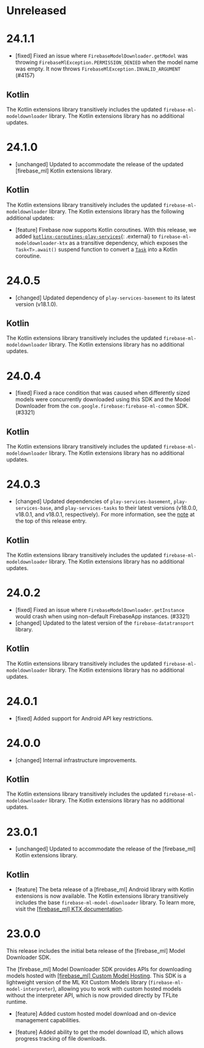 # Unreleased

# 24.1.1
* [fixed] Fixed an issue where `FirebaseModelDownloader.getModel` was throwing
  `FirebaseMlException.PERMISSION_DENIED` when the model name was empty. It now
  throws `FirebaseMlException.INVALID_ARGUMENT`
  (#4157)


## Kotlin
The Kotlin extensions library transitively includes the updated
`firebase-ml-modeldownloader` library. The Kotlin extensions library has no
additional updates.
# 24.1.0
* [unchanged] Updated to accommodate the release of the updated
  [firebase_ml] Kotlin extensions library.


## Kotlin
The Kotlin extensions library transitively includes the updated
  `firebase-ml-modeldownloader` library. The Kotlin extensions library has the
  following additional updates:

* [feature] Firebase now supports Kotlin coroutines.
  With this release, we added
  [`kotlinx-coroutines-play-services`](https://kotlinlang.org/api/kotlinx.coroutines/kotlinx-coroutines-play-services/){: .external}
  to `firebase-ml-modeldownloader-ktx` as a transitive dependency, which
   exposes the `Task<T>.await()` suspend function to convert a
  [`Task`](https://developers.google.com/android/guides/tasks) into a Kotlin
  coroutine.

# 24.0.5
* [changed] Updated dependency of `play-services-basement` to its latest
  version (v18.1.0).


## Kotlin
The Kotlin extensions library transitively includes the updated
`firebase-ml-modeldownloader` library. The Kotlin extensions library has no
additional updates.
# 24.0.4
* [fixed] Fixed a race condition that was caused when differently sized
  models were concurrently downloaded using this SDK and the Model Downloader from
  the `com.google.firebase:firebase-ml-common` SDK.
  (#3321)


## Kotlin
The Kotlin extensions library transitively includes the updated
`firebase-ml-modeldownloader` library. The Kotlin extensions library has no
additional updates.
# 24.0.3
* [changed] Updated dependencies of `play-services-basement`,
  `play-services-base`, and `play-services-tasks` to their latest versions
  (v18.0.0, v18.0.1, and v18.0.1, respectively). For more information, see the
  [note](#basement18-0-0_base18-0-1_tasks18-0-1) at the top of this release
  entry.


## Kotlin
The Kotlin extensions library transitively includes the updated
`firebase-ml-modeldownloader` library. The Kotlin extensions library has no
additional updates.
# 24.0.2
* [fixed] Fixed an issue where `FirebaseModelDownloader.getInstance` would
  crash when using non-default FirebaseApp instances.
  (#3321)
* [changed] Updated to the latest version of the `firebase-datatransport`
  library.


## Kotlin
The Kotlin extensions library transitively includes the updated
`firebase-ml-modeldownloader` library. The Kotlin extensions library has no
additional updates.
# 24.0.1
* [fixed] Added support for Android API key restrictions.

# 24.0.0
- [changed] Internal infrastructure improvements.


## Kotlin
The Kotlin extensions library transitively includes the updated
`firebase-ml-modeldownloader` library. The Kotlin extensions library has no
additional updates.

# 23.0.1
* [unchanged] Updated to accommodate the release of the [firebase_ml]
  Kotlin extensions library.


## Kotlin
* [feature] The beta release of a [firebase_ml] Android library with
  Kotlin extensions is now available. The Kotlin extensions library transitively
  includes the base `firebase-ml-model-downloader` library. To learn more,
  visit the
  [[firebase_ml] KTX documentation](/docs/reference/android/com/google/firebase/ml/modeldownloader/package-summary).

# 23.0.0
This release includes the initial beta release of the
[firebase_ml] Model Downloader SDK.

The [firebase_ml] Model Downloader SDK provides APIs for downloading models
hosted with [[firebase_ml] Custom Model Hosting](/docs/ml/use-custom-models).
This SDK is a lightweight version of the ML Kit Custom Models library
(`firebase-ml-model-interpreter`), allowing you to work with custom hosted
models without the interpreter API, which is now provided directly by TFLite
runtime.

* [feature] Added custom hosted model download and on-device management
  capabilities.

* [feature] Added ability to get the model download ID, which allows progress
  tracking of file downloads.

